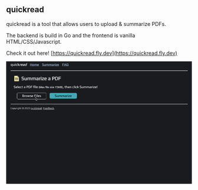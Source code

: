 ## quickread

quickread is a tool that allows users to upload & summarize PDFs.

The backend is build in Go and the frontend is vanilla HTML/CSS/Javascript.

Check it out here! [https://quickread.fly.dev](https://quickread.fly.dev)

![image](static/public/img/summary-demo.gif)
